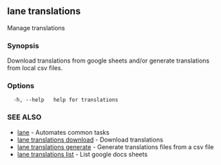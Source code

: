 ## lane translations

Manage translations

### Synopsis

Download translations from google sheets and/or generate translations from local csv files.

### Options

```
  -h, --help   help for translations
```

### SEE ALSO

* [lane](lane.md)	 - Automates common tasks
* [lane translations download](lane_translations_download.md)	 - Download translations
* [lane translations generate](lane_translations_generate.md)	 - Generate translations files from a csv file
* [lane translations list](lane_translations_list.md)	 - List google docs sheets

